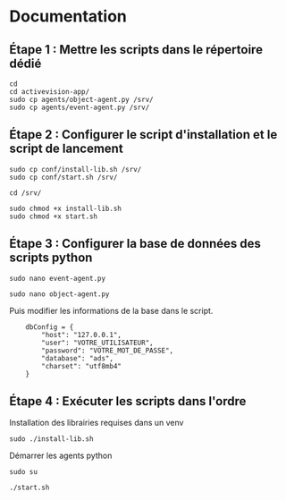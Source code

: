 # Documentation

## Étape 1 : Mettre les scripts dans le répertoire dédié

```
cd
cd activevision-app/
sudo cp agents/object-agent.py /srv/
sudo cp agents/event-agent.py /srv/
```

## Étape 2 : Configurer le script d'installation et le script de lancement
```
sudo cp conf/install-lib.sh /srv/
sudo cp conf/start.sh /srv/

cd /srv/

sudo chmod +x install-lib.sh
sudo chmod +x start.sh
```

## Étape 3 : Configurer la base de données des scripts python

```
sudo nano event-agent.py
```

```
sudo nano object-agent.py
```

Puis modifier les informations de la base dans le script.

```
    dbConfig = {
        "host": "127.0.0.1",
        "user": "VOTRE_UTILISATEUR",
        "password": "VOTRE_MOT_DE_PASSE",
        "database": "ads",
        "charset": "utf8mb4"
    }
```

## Étape 4 : Exécuter les scripts dans l'ordre

Installation des librairies requises dans un venv
```
sudo ./install-lib.sh
```

Démarrer les agents python
```
sudo su

./start.sh
```

